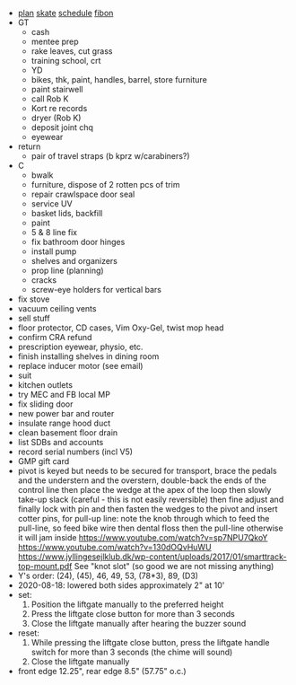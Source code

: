 - [plan](plan.html) [skate](https://www.haltonhills.ca/simpletrack) [schedule](schedule.html) [fibon](fibon.html)
- GT
  - cash
  - mentee prep
  - rake leaves, cut grass
  - training school, crt
  - YD
  - bikes, thk, paint, handles, barrel, store furniture
  - paint stairwell
  - call Rob K
  - Kort re records
  - dryer (Rob K)
  - deposit joint chq
  - eyewear
- return
  - pair of travel straps (b kprz w/carabiners?)
- C
  - bwalk
  - furniture, dispose of 2 rotten pcs of trim
  - repair crawlspace door seal
  - service UV
  - basket lids, backfill
  - paint
  - 5 & 8 line fix
  - fix bathroom door hinges
  - install pump
  - shelves and organizers
  - prop line (planning)
  - cracks
  - screw-eye holders for vertical bars
- fix stove
- vacuum ceiling vents
- sell stuff
- floor protector, CD cases, Vim Oxy-Gel, twist mop head
- confirm CRA refund
- prescription eyewear, physio, etc.
- finish installing shelves in dining room
- replace inducer motor (see email)
- suit
- kitchen outlets
- try MEC and FB local MP
- fix sliding door
- new power bar and router
- insulate range hood duct
- clean basement floor drain
- list SDBs and accounts
- record serial numbers (incl V5)
- GMP gift card
- pivot is keyed but needs to be secured for transport, brace the pedals and the understern and the overstern, double-back the ends of the control line then place the wedge at the apex of the loop then slowly take-up slack (careful - this is not easily reversible) then fine adjust and finally lock with pin and then fasten the wedges to the pivot and insert cotter pins, for pull-up line: note the knob through which to feed the pull-line, so feed bike wire then dental floss then the pull-line otherwise it will jam inside https://www.youtube.com/watch?v=sp7NPU7QkoY https://www.youtube.com/watch?v=130dOQvHuWU https://www.jyllingesejlklub.dk/wp-content/uploads/2017/01/smarttrack-top-mount.pdf See "knot slot" (so good we are not missing anything)
- Y's order: (24), (45), 46, 49, 53, (78*3), 89, (D3)
- 2020-08-18: lowered both sides approximately 2" at 10'
- set:
  1. Position the liftgate manually to the preferred height
  1. Press the liftgate close button for more than 3 seconds
  1. Close the liftgate manually after hearing the buzzer sound
- reset:
  1. While pressing the liftgate close button, press the liftgate handle switch for more than 3 seconds (the chime will sound)
  1. Close the liftgate manually
- front edge 12.25", rear edge 8.5" (57.75" o.c.)
